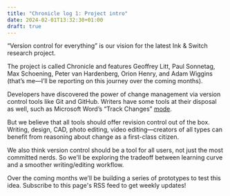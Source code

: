 ```yaml
---
title: "Chronicle log 1: Project intro"
date: 2024-02-01T13:32:30+01:00
draft: true
---
```


“Version control for everything” is our vision for the latest Ink & Switch research project.

The project is called Chronicle and features Geoffrey Litt, Paul Sonnetag, Max Schoening, Peter van Hardenberg, Orion Henry, and Adam Wiggins (that’s me—I’ll be reporting on this journey over the coming months).

Developers have discovered the power of change management via version control tools like Git and GitHub. Writers have some tools at their disposal as well, such as Microsoft Word’s “Track Changes” [mode](http://google.com).

But we believe that all tools should offer revision control out of the box. Writing, design, CAD, photo editing, video editing—creators of all types can benefit from reasoning about change as a first-class citizen.

We also think version control should be a tool for all users, not just the most committed nerds. So we'll be exploring the tradeoff between learning curve and a smoother writing/editing workflow.

Over the coming months we’ll be building a series of prototypes to test this idea. Subscribe to this page's RSS feed to get weekly updates!
